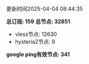 更新时间2025-04-04 08:44:35

**总订阅: 159**
**总节点: 32851**
- vless节点: 12630
- hysteria2节点: 9

**google ping有效节点: 341**
